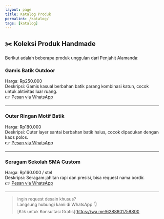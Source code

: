 ```yaml
---  
layout: page  
title: Katalog Produk  
permalink: /katalog/  
tags: [katalog]  
---  
```

  
## ✂️ Koleksi Produk Handmade  
  
Berikut adalah beberapa produk unggulan dari Penjahit Alamanda:  
  
### Gamis Batik Outdoor    
Harga: Rp250.000    
Deskripsi: Gamis kasual berbahan batik parang kombinasi katun, cocok untuk aktivitas luar ruang.    
👉 [Pesan via WhatsApp](https://wa.me/6288801758800)  
  
---  
  
### Outer Ringan Motif Batik    
Harga: Rp180.000    
Deskripsi: Outer layer santai berbahan batik halus, cocok dipadukan dengan kaos polos.    
👉 [Pesan via WhatsApp](https://wa.me/6288801758800)  
  
---  
  
### Seragam Sekolah SMA Custom    
Harga: Rp160.000 / stel    
Deskripsi: Seragam jahitan rapi dan presisi, bisa request nama bordir.    
👉 [Pesan via WhatsApp](https://wa.me/6288801758800)  
  
---  
  
> Ingin request desain khusus?    
Langsung hubungi kami di WhatsApp 👇    
[Klik untuk Konsultasi Gratis](https://wa.me/6288801758800
